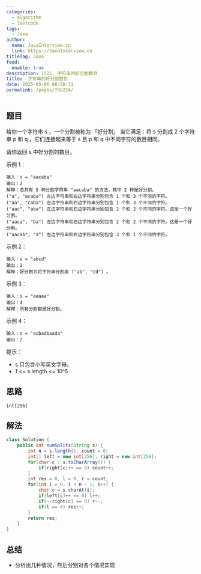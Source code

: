 ```yaml
---
categories: 
  - algorithm
  - leetcode
tags: 
  - Java
author: 
  name: JavaInterview.cn
  link: https://JavaInterview.cn
titleTag: Java
feed: 
  enable: true
description: 1525. 字符串的好分割数目
title:  字符串的好分割数目
date: 2025-05-06 08:58:31
permalink: /pages/f5b224/
---
```


## 题目

给你一个字符串 s ，一个分割被称为 「好分割」 当它满足：将 s 分割成 2 个字符串 p 和 q ，它们连接起来等于 s 且 p 和 q 中不同字符的数目相同。

请你返回 s 中好分割的数目。



示例 1：

    输入：s = "aacaba"
    输出：2
    解释：总共有 5 种分割字符串 "aacaba" 的方法，其中 2 种是好分割。
    ("a", "acaba") 左边字符串和右边字符串分别包含 1 个和 3 个不同的字符。
    ("aa", "caba") 左边字符串和右边字符串分别包含 1 个和 3 个不同的字符。
    ("aac", "aba") 左边字符串和右边字符串分别包含 2 个和 2 个不同的字符。这是一个好分割。
    ("aaca", "ba") 左边字符串和右边字符串分别包含 2 个和 2 个不同的字符。这是一个好分割。
    ("aacab", "a") 左边字符串和右边字符串分别包含 3 个和 1 个不同的字符。
示例 2：

    输入：s = "abcd"
    输出：1
    解释：好分割为将字符串分割成 ("ab", "cd") 。
示例 3：

    输入：s = "aaaaa"
    输出：4
    解释：所有分割都是好分割。
示例 4：

    输入：s = "acbadbaada"
    输出：2


提示：

* s 只包含小写英文字母。
* 1 <= s.length <= 10^5

## 思路

    int[256]

## 解法
```java
class Solution {
    public int numSplits(String s) {
        int n = s.length(), count = 0;
        int[] left = new int[256], right = new int[256];
        for(char c : s.toCharArray()) {
            if(right[c]++ == 0) count++;
        }
        int res = 0, l = 0, r = count;
        for(int i = 0; i < n - 1; i++) {
            char c = s.charAt(i);
            if(left[c]++ == 0) l++;
            if(--right[c] == 0) r--;
            if(l == r) res++;
        }
        return res;
    }
}

```

## 总结

- 分析出几种情况，然后分别对各个情况实现 
